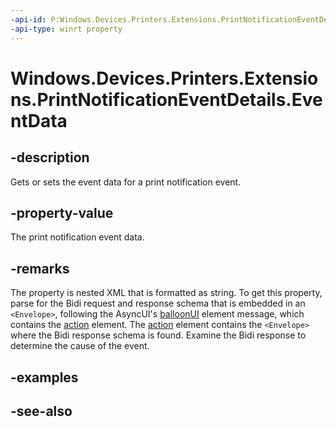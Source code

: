 ```yaml
---
-api-id: P:Windows.Devices.Printers.Extensions.PrintNotificationEventDetails.EventData
-api-type: winrt property
---
```


<!-- Property syntax
public string EventData { get;  set; }
-->

# Windows.Devices.Printers.Extensions.PrintNotificationEventDetails.EventData

## -description
Gets or sets the event data for a print notification event.

## -property-value
The print notification event data.

## -remarks
The  property is nested XML that is formatted as string. To get this property, parse for the Bidi request and response schema that is embedded in an `<Envelope>`, following the AsyncUI's [balloonUI](XREF:TODO:print.balloonui) element message, which contains the [action](XREF:TODO:print.action) element. The [action](XREF:TODO:print.action) element contains the `<Envelope>` where the Bidi response schema is found. Examine the Bidi response to determine the cause of the event.



## -examples

## -see-also
